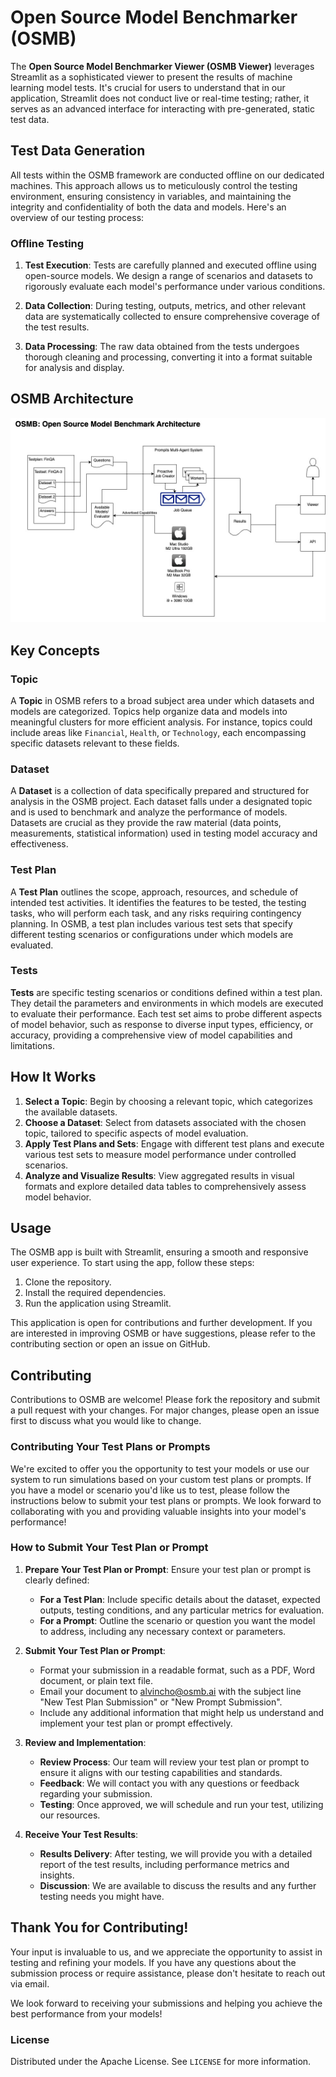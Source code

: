 # Open Source Model Benchmarker (OSMB)

The **Open Source Model Benchmarker Viewer (OSMB Viewer)** leverages Streamlit as a sophisticated viewer to present the results of machine learning model tests. It's crucial for users to understand that in our application, Streamlit does not conduct live or real-time testing; rather, it serves as an advanced interface for interacting with pre-generated, static test data.

## Test Data Generation

All tests within the OSMB framework are conducted offline on our dedicated machines. This approach allows us to meticulously control the testing environment, ensuring consistency in variables, and maintaining the integrity and confidentiality of both the data and models. Here's an overview of our testing process:

### Offline Testing

1. **Test Execution**: Tests are carefully planned and executed offline using open-source models. We design a range of scenarios and datasets to rigorously evaluate each model's performance under various conditions.

2. **Data Collection**: During testing, outputs, metrics, and other relevant data are systematically collected to ensure comprehensive coverage of the test results.

3. **Data Processing**: The raw data obtained from the tests undergoes thorough cleaning and processing, converting it into a format suitable for analysis and display.

## OSMB Architecture
![OSMB Architecture](images/Prompits-OSMB.jpg)

## Key Concepts

### Topic
A **Topic** in OSMB refers to a broad subject area under which datasets and models are categorized. Topics help organize data and models into meaningful clusters for more efficient analysis. For instance, topics could include areas like `Financial`, `Health`, or `Technology`, each encompassing specific datasets relevant to these fields.

### Dataset
A **Dataset** is a collection of data specifically prepared and structured for analysis in the OSMB project. Each dataset falls under a designated topic and is used to benchmark and analyze the performance of models. Datasets are crucial as they provide the raw material (data points, measurements, statistical information) used in testing model accuracy and effectiveness.

### Test Plan
A **Test Plan** outlines the scope, approach, resources, and schedule of intended test activities. It identifies the features to be tested, the testing tasks, who will perform each task, and any risks requiring contingency planning. In OSMB, a test plan includes various test sets that specify different testing scenarios or configurations under which models are evaluated.

### Tests
**Tests** are specific testing scenarios or conditions defined within a test plan. They detail the parameters and environments in which models are executed to evaluate their performance. Each test set aims to probe different aspects of model behavior, such as response to diverse input types, efficiency, or accuracy, providing a comprehensive view of model capabilities and limitations.

## How It Works

1. **Select a Topic**: Begin by choosing a relevant topic, which categorizes the available datasets.
2. **Choose a Dataset**: Select from datasets associated with the chosen topic, tailored to specific aspects of model evaluation.
3. **Apply Test Plans and Sets**: Engage with different test plans and execute various test sets to measure model performance under controlled scenarios.
4. **Analyze and Visualize Results**: View aggregated results in visual formats and explore detailed data tables to comprehensively assess model behavior.

## Usage

The OSMB app is built with Streamlit, ensuring a smooth and responsive user experience. To start using the app, follow these steps:
1. Clone the repository.
2. Install the required dependencies.
3. Run the application using Streamlit.

This application is open for contributions and further development. If you are interested in improving OSMB or have suggestions, please refer to the contributing section or open an issue on GitHub.

## Contributing

Contributions to OSMB are welcome! Please fork the repository and submit a pull request with your changes. For major changes, please open an issue first to discuss what you would like to change.

### Contributing Your Test Plans or Prompts

We're excited to offer you the opportunity to test your models or use our system to run simulations based on your custom test plans or prompts. If you have a model or scenario you'd like us to test, please follow the instructions below to submit your test plans or prompts. We look forward to collaborating with you and providing valuable insights into your model's performance!

### How to Submit Your Test Plan or Prompt

1. **Prepare Your Test Plan or Prompt**: Ensure your test plan or prompt is clearly defined:
    - **For a Test Plan**: Include specific details about the dataset, expected outputs, testing conditions, and any particular metrics for evaluation.
    - **For a Prompt**: Outline the scenario or question you want the model to address, including any necessary context or parameters.

2. **Submit Your Test Plan or Prompt**:
    - Format your submission in a readable format, such as a PDF, Word document, or plain text file.
    - Email your document to [alvincho@osmb.ai](mailto:alvincho@osmb.ai) with the subject line "New Test Plan Submission" or "New Prompt Submission".
    - Include any additional information that might help us understand and implement your test plan or prompt effectively.

3. **Review and Implementation**:
    - **Review Process**: Our team will review your test plan or prompt to ensure it aligns with our testing capabilities and standards.
    - **Feedback**: We will contact you with any questions or feedback regarding your submission.
    - **Testing**: Once approved, we will schedule and run your test, utilizing our resources.

4. **Receive Your Test Results**:
    - **Results Delivery**: After testing, we will provide you with a detailed report of the test results, including performance metrics and insights.
    - **Discussion**: We are available to discuss the results and any further testing needs you might have.

## Thank You for Contributing!

Your input is invaluable to us, and we appreciate the opportunity to assist in testing and refining your models. If you have any questions about the submission process or require assistance, please don't hesitate to reach out via email.

We look forward to receiving your submissions and helping you achieve the best performance from your models!

### License

Distributed under the Apache License. See `LICENSE` for more information.
